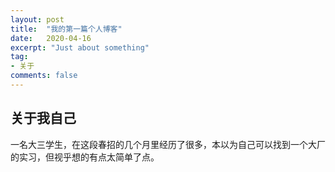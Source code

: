 ```yaml
---
layout: post
title:  "我的第一篇个人博客"
date:   2020-04-16
excerpt: "Just about something"
tag:
- 关于
comments: false
---
```

## 关于我自己

一名大三学生，在这段春招的几个月里经历了很多，本以为自己可以找到一个大厂的实习，但视乎想的有点太简单了点。
